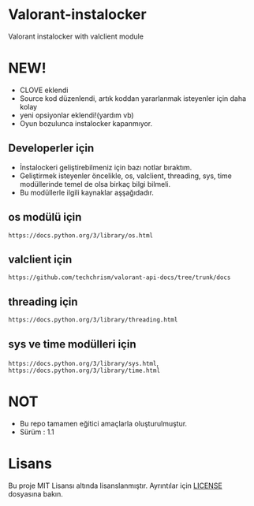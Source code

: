 # Valorant-instalocker
Valorant instalocker with valclient module

# NEW!
* CLOVE eklendi
* Source kod düzenlendi, artık koddan yararlanmak isteyenler için daha kolay
* yeni opsiyonlar eklendi!(yardım vb)
* Oyun bozulunca instalocker kapanmıyor.

## Developerler için
* İnstalockeri geliştirebilmeniz için bazı notlar bıraktım.
* Geliştirmek isteyenler öncelikle, os, valclient, threading, sys, time modüllerinde temel de olsa birkaç bilgi bilmeli.
* Bu modüllerle ilgili kaynaklar aşşağıdadır.

## os modülü için
`https://docs.python.org/3/library/os.html`
## valclient için
`https://github.com/techchrism/valorant-api-docs/tree/trunk/docs`
## threading için
`https://docs.python.org/3/library/threading.html`
## sys ve time modülleri için
`https://docs.python.org/3/library/sys.html`, `https://docs.python.org/3/library/time.html`

# NOT
* Bu repo tamamen eğitici amaçlarla oluşturulmuştur.
* Sürüm : 1.1

# Lisans

Bu proje MIT Lisansı altında lisanslanmıştır. Ayrıntılar için [LICENSE](LICENSE) dosyasına bakın.
